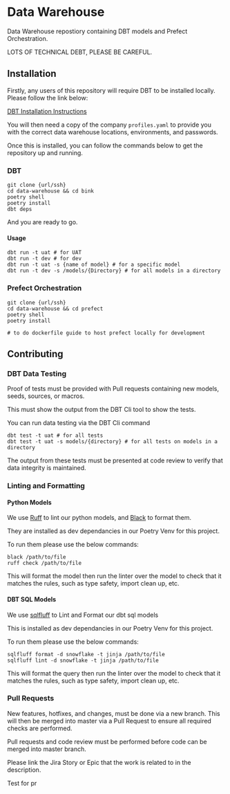 # Data Warehouse

Data Warehouse repostiory containing DBT models and Prefect Orchestration.

LOTS OF TECHNICAL DEBT, PLEASE BE CAREFUL.

## Installation

Firstly, any users of this repository will require DBT to be installed locally. Please follow the link below:

[DBT Installation Instructions](https://docs.getdbt.com/docs/core/pip-install)

You will then need a copy of the company `profiles.yaml` to provide you with the correct data warehouse locations, environments, and passwords.

Once this is installed, you can follow the commands below to get the repository up and running.

### DBT

```shell
git clone {url/ssh}
cd data-warehouse && cd bink
poetry shell
poetry install
dbt deps
```

And you are ready to go.

#### Usage

```shell
dbt run -t uat # for UAT
dbt run -t dev # for dev
dbt run -t uat -s {name of model} # for a specific model
dbt run -t dev -s /models/{Directory} # for all models in a directory
```

### Prefect Orchestration

```shell
git clone {url/ssh}
cd data-warehouse && cd prefect
poetry shell
poetry install

# to do dockerfile guide to host prefect locally for development
```

## Contributing

### DBT Data Testing

Proof of tests must be provided with Pull requests containing new models, seeds, sources, or macros.

This must show the output from the DBT Cli tool to show the tests.

You can run data testing via the DBT Cli command

```Shell
dbt test -t uat # for all tests
dbt test -t uat -s models/{directory} # for all tests on models in a directory
```

The output from these tests must be presented at code review to verify that data integrity is maintained.

### Linting and Formatting

#### Python Models

We use [Ruff](https://pypi.org/project/ruff/) to lint our python models, and [Black](https://pypi.org/project/black/) to format them.

They are installed as dev dependancies in our Poetry Venv for this project.

To run them please use the below commands:

```Shell
black /path/to/file
ruff check /path/to/file
```

This will format the model then run the linter over the model to check that it matches the rules, such as type safety, import clean up, etc.

#### DBT SQL Models

We use [sqlfluff](https://pypi.org/project/sqlfluff/) to Lint and Format our dbt sql models

This is installed as dev dependancies in our Poetry Venv for this project.

To run them please use the below commands:

```Shell
sqlfluff format -d snowflake -t jinja /path/to/file
sqlfluff lint -d snowflake -t jinja /path/to/file
```

This will format the query then run the linter over the model to check that it matches the rules, such as type safety, import clean up, etc.

### Pull Requests

New features, hotfixes, and changes, must be done via a new branch. This will then be merged into master via a Pull Request to ensure all required checks are performed.

Pull requests and code review must be performed before code can be merged into master branch.

Please link the Jira Story or Epic that the work is related to in the description.

Test for pr
